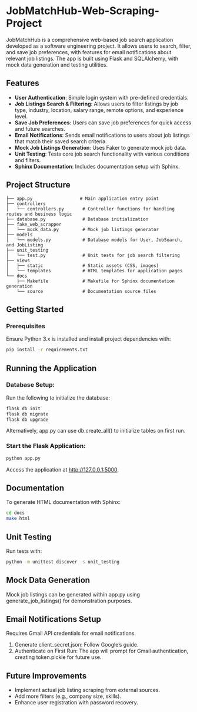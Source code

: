 # JobMatchHub-Web-Scraping-Project

JobMatchHub is a comprehensive web-based job search application developed as a software engineering project. It allows users to search, filter, and save job preferences, with features for email notifications about relevant job listings. The app is built using Flask and SQLAlchemy, with mock data generation and testing utilities.

## Features

- **User Authentication**: Simple login system with pre-defined credentials.
- **Job Listings Search & Filtering**: Allows users to filter listings by job type, industry, location, salary range, remote options, and experience level.
- **Save Job Preferences**: Users can save job preferences for quick access and future searches.
- **Email Notifications**: Sends email notifications to users about job listings that match their saved search criteria.
- **Mock Job Listings Generation**: Uses Faker to generate mock job data.
- **Unit Testing**: Tests core job search functionality with various conditions and filters.
- **Sphinx Documentation**: Includes documentation setup with Sphinx.

## Project Structure

    ├── app.py                  # Main application entry point
    ├── controllers
    │   └── controllers.py       # Controller functions for handling routes and business logic
    ├── database.py              # Database initialization
    ├── fake_web_scrapper
    │   └── mock_data.py         # Mock job listings generator
    ├── models
    │   └── models.py            # Database models for User, JobSearch, and JobListing
    ├── unit_testing
    │   └── test.py              # Unit tests for job search filtering
    ├── views
    │   ├── static               # Static assets (CSS, images)
    │   └── templates            # HTML templates for application pages
    └── docs
        ├── Makefile             # Makefile for Sphinx documentation generation
        └── source               # Documentation source files

## Getting Started

### Prerequisites

Ensure Python 3.x is installed and install project dependencies with:

```bash
pip install -r requirements.txt
```

## Running the Application

### Database Setup:

Run the following to initialize the database:

```bash
flask db init
flask db migrate
flask db upgrade
```

Alternatively, app.py can use db.create_all() to initialize tables on first run.

### Start the Flask Application:
```bash
python app.py
```
Access the application at http://127.0.0.1:5000.

## Documentation
To generate HTML documentation with Sphinx:

```bash
cd docs
make html
```

## Unit Testing
Run tests with:

```bash
python -m unittest discover -s unit_testing
```

## Mock Data Generation
Mock job listings can be generated within app.py using generate_job_listings() for demonstration purposes.

## Email Notifications Setup
Requires Gmail API credentials for email notifications.

1. Generate client_secret.json: Follow Google’s guide.
2. Authenticate on First Run: The app will prompt for Gmail authentication, creating token.pickle for future use.

## Future Improvements
- Implement actual job listing scraping from external sources.
- Add more filters (e.g., company size, skills).
- Enhance user registration with password recovery.





